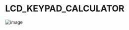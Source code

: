 # LCD_KEYPAD_CALCULATOR

![image](https://user-images.githubusercontent.com/63298005/172265864-c6567183-4dc5-4f84-b7ca-0968d7597015.png)
